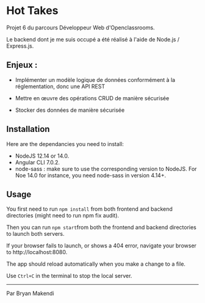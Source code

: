 # Hot Takes

Projet 6 du parcours Développeur Web d'Openclassrooms.

Le backend dont je me suis occupé a été réalisé à l'aide de Node.js / Express.js.

## Enjeux :

* Implémenter un modèle logique de données conformément à la réglementation, donc une API REST

* Mettre en œuvre des opérations CRUD de manière sécurisée

* Stocker des données de manière sécurisée

## Installation ##

Here are the dependancies you need to install:
- NodeJS 12.14 or 14.0.
- Angular CLI 7.0.2.
- node-sass : make sure to use the corresponding version to NodeJS. For Noe 14.0 for instance, you need node-sass in version 4.14+.

## Usage ##

You first need to run `npm install` from both frontend and backend directories (might need to run npm fix audit).

Then you can run `npm start`from both the frontend and backend directories to launch both servers.

If your browser fails to launch, or shows a 404 error, navigate your browser to http://localhost:8080.

The app should reload automatically when you make a change to a file.

Use `Ctrl+C` in the terminal to stop the local server.

- - - -

Par Bryan Makendi
